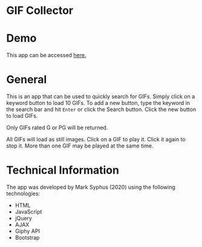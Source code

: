 # GIF Collector

# Demo

This app can be accessed [here.](https://msyphus.github.io/gif-collector/)

# General

This is an app that can be used to quickly search for GIFs.  Simply click on a keyword button to load 10 GIFs.  To add a new button, type the keyword
in the search bar and hit `Enter` or click the Search button.  Click the new button to load GIFs.

Only GIFs rated G or PG will be returned.

All GIFs will load as still images.  Click on a GIF to play it.  Click it again to stop it.  More than one GIF may be played at the same time.

# Technical Information

The app was developed by Mark Syphus (2020) using the following technologies:
* HTML
* JavaScript
* jQuery
* AJAX
* Giphy API
* Bootstrap
